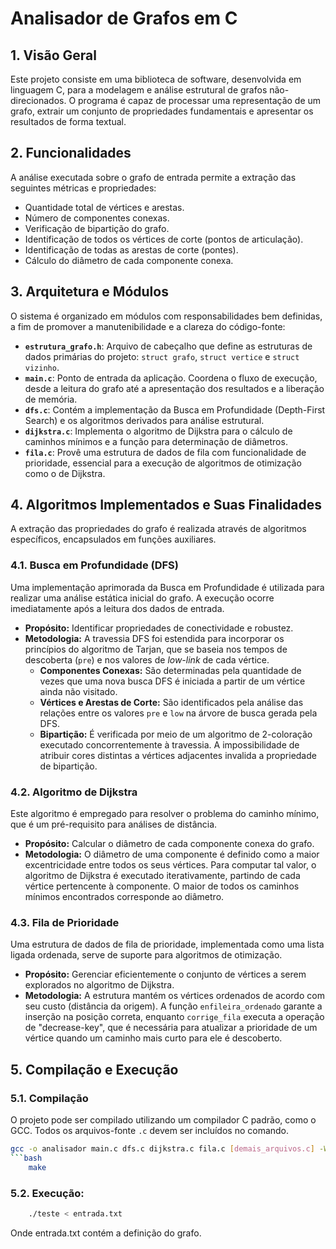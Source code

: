 # Analisador de Grafos em C

## 1. Visão Geral

Este projeto consiste em uma biblioteca de software, desenvolvida em linguagem C, para a modelagem e análise estrutural de grafos não-direcionados. O programa é capaz de processar uma representação de um grafo, extrair um conjunto de propriedades fundamentais e apresentar os resultados de forma textual.

## 2. Funcionalidades

A análise executada sobre o grafo de entrada permite a extração das seguintes métricas e propriedades:
* Quantidade total de vértices e arestas.
* Número de componentes conexas.
* Verificação de bipartição do grafo.
* Identificação de todos os vértices de corte (pontos de articulação).
* Identificação de todas as arestas de corte (pontes).
* Cálculo do diâmetro de cada componente conexa.

## 3. Arquitetura e Módulos

O sistema é organizado em módulos com responsabilidades bem definidas, a fim de promover a manutenibilidade e a clareza do código-fonte:

* **`estrutura_grafo.h`**: Arquivo de cabeçalho que define as estruturas de dados primárias do projeto: `struct grafo`, `struct vertice` e `struct vizinho`.
* **`main.c`**: Ponto de entrada da aplicação. Coordena o fluxo de execução, desde a leitura do grafo até a apresentação dos resultados e a liberação de memória.
* **`dfs.c`**: Contém a implementação da Busca em Profundidade (Depth-First Search) e os algoritmos derivados para análise estrutural.
* **`dijkstra.c`**: Implementa o algoritmo de Dijkstra para o cálculo de caminhos mínimos e a função para determinação de diâmetros.
* **`fila.c`**: Provê uma estrutura de dados de fila com funcionalidade de prioridade, essencial para a execução de algoritmos de otimização como o de Dijkstra.

## 4. Algoritmos Implementados e Suas Finalidades

A extração das propriedades do grafo é realizada através de algoritmos específicos, encapsulados em funções auxiliares.

### 4.1. Busca em Profundidade (DFS)

Uma implementação aprimorada da Busca em Profundidade é utilizada para realizar uma análise estática inicial do grafo. A execução ocorre imediatamente após a leitura dos dados de entrada.

* **Propósito:** Identificar propriedades de conectividade e robustez.
* **Metodologia:** A travessia DFS foi estendida para incorporar os princípios do algoritmo de Tarjan, que se baseia nos tempos de descoberta (`pre`) e nos valores de *low-link* de cada vértice.
    * **Componentes Conexas:** São determinadas pela quantidade de vezes que uma nova busca DFS é iniciada a partir de um vértice ainda não visitado.
    * **Vértices e Arestas de Corte:** São identificados pela análise das relações entre os valores `pre` e `low` na árvore de busca gerada pela DFS.
    * **Bipartição:** É verificada por meio de um algoritmo de 2-coloração executado concorrentemente à travessia. A impossibilidade de atribuir cores distintas a vértices adjacentes invalida a propriedade de bipartição.

### 4.2. Algoritmo de Dijkstra

Este algoritmo é empregado para resolver o problema do caminho mínimo, que é um pré-requisito para análises de distância.

* **Propósito:** Calcular o diâmetro de cada componente conexa do grafo.
* **Metodologia:** O diâmetro de uma componente é definido como a maior excentricidade entre todos os seus vértices. Para computar tal valor, o algoritmo de Dijkstra é executado iterativamente, partindo de cada vértice pertencente à componente. O maior de todos os caminhos mínimos encontrados corresponde ao diâmetro.

### 4.3. Fila de Prioridade

Uma estrutura de dados de fila de prioridade, implementada como uma lista ligada ordenada, serve de suporte para algoritmos de otimização.

* **Propósito:** Gerenciar eficientemente o conjunto de vértices a serem explorados no algoritmo de Dijkstra.
* **Metodologia:** A estrutura mantém os vértices ordenados de acordo com seu custo (distância da origem). A função `enfileira_ordenado` garante a inserção na posição correta, enquanto `corrige_fila` executa a operação de "decrease-key", que é necessária para atualizar a prioridade de um vértice quando um caminho mais curto para ele é descoberto.

## 5. Compilação e Execução

### 5.1. Compilação

O projeto pode ser compilado utilizando um compilador C padrão, como o GCC. Todos os arquivos-fonte `.c` devem ser incluídos no comando.

```bash
gcc -o analisador main.c dfs.c dijkstra.c fila.c [demais_arquivos.c] -Wall -O2
```bash
    make
```

### 5.2. Execução:

```bash
    ./teste < entrada.txt
```

Onde entrada.txt contém a definição do grafo.